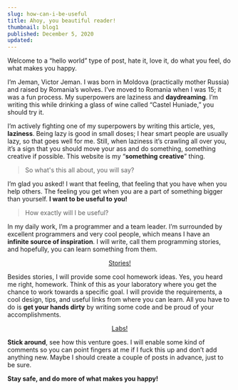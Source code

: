 ```yaml
---
slug: how-can-i-be-useful
title: Ahoy, you beautiful reader!
thumbnail: blog1
published: December 5, 2020
updated:
---
```


Welcome to a “hello world” type of post, hate it, love it, do what you feel, do what makes you happy.

I’m Jeman, Victor Jeman. I was born in Moldova (practically mother Russia) and raised by Romania’s wolves. I’ve moved to Romania when I was 15; it was a fun process. My superpowers are laziness and **daydreaming**. I’m writing this while drinking a glass of wine called “Castel Huniade,” you should try it.

I’m actively fighting one of my superpowers by writing this article, yes, **laziness**. Being lazy is good in small doses; I hear smart people are usually lazy, so that goes well for me. Still, when laziness it’s crawling all over you, it’s a sign that you should move your ass and do something, something creative if possible. This website is my “**something creative**” thing.

> So what's this all about, you will say?

I’m glad you asked!
I want that feeling, that feeling that you have when you help others. The feeling you get when you are a part of something bigger than yourself. **I want to be useful to you!**

> How exactly will I be useful?

In my daily work, I’m a programmer and a team leader. I’m surrounded by excellent programmers and very cool people, which means I have an **infinite source of inspiration**. I will write, call them programming stories, and hopefully, you can learn something from them.

<div style="text-align:center">
  <a class="c-post-content-anchor" href="/blog" target="_blank" rel="noreferrer">
    <span class="c-post-content-anchor__stripe c-post-content-anchor__stripe--1"></span>
    <span class="c-post-content-anchor__text">Stories!</span>
    <span class="c-post-content-anchor__stripe c-post-content-anchor__stripe--2"></span>
  </a>
</div>

Besides stories, I will provide some cool homework ideas. Yes, you heard me right, homework. Think of this as your laboratory where you get the chance to work towards a specific goal. I will provide the requirements, a cool design, tips, and useful links from where you can learn. All you have to do is **get your hands dirty** by writing some code and be proud of your accomplishments.

<div style="text-align:center">
  <a class="c-post-content-anchor" href="/labs" target="_blank" rel="noreferrer">
    <span class="c-post-content-anchor__stripe c-post-content-anchor__stripe--1"></span>
    <span class="c-post-content-anchor__text">Labs!</span>
    <span class="c-post-content-anchor__stripe c-post-content-anchor__stripe--2"></span>
  </a>
</div>

**Stick around**, see how this venture goes. I will enable some kind of comments so you can point fingers at me if I fuck this up and don’t add anything new. Maybe I should create a couple of posts in advance, just to be sure.

**Stay safe, and do more of what makes you happy!**
